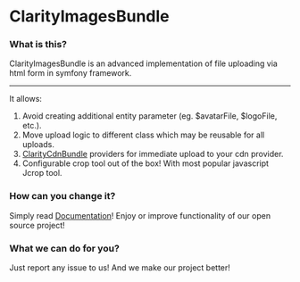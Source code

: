 ClarityImagesBundle
================

### What is this?

ClarityImagesBundle is an advanced implementation of file uploading via html form in symfony framework.
***
It allows:
1.  Avoid creating additional entity parameter (eg. $avatarFile, $logoFile, etc.).
2.  Move upload logic to different class which may be reusable for all uploads.
3.  [ClarityCdnBundle](https://github.com/clarity-project/ClarityCdnBundle/) providers for immediate upload to your cdn provider.
4.  Configurable crop tool out of the box! With most popular javascript Jcrop tool.

### How can you change it?

Simply read [Documentation](https://github.com/clarity-project/ClarityImagesBundle/blob/master/Resources/doc/index.md)! Enjoy or improve functionality of our open source project!

### What we can do for you?

Just report any issue to us! And we make our project better!
